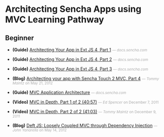 # Architecting Sencha Apps using MVC Learning Pathway


## Beginner

- **(Guide)** [Architecting Your App in Ext JS 4, Part 1](http://docs.sencha.com/ext-js/4-1/#!/guide/mvc_pt1) <small style='color:#aaa;'>&mdash; _docs.sencha.com_</small>  
  
- **(Guide)** [Architecting Your App in Ext JS 4, Part 2](http://docs.sencha.com/ext-js/4-1/#!/guide/mvc_pt2) <small style='color:#aaa;'>&mdash; _docs.sencha.com_</small>  
  
- **(Guide)** [Architecting Your App in Ext JS 4, Part 3](http://docs.sencha.com/ext-js/4-1/#!/guide/mvc_pt3) <small style='color:#aaa;'>&mdash; _docs.sencha.com_</small>  
  
- **(Blog)** [Architecting your app with Sencha Touch 2 MVC, Part 4](http://www.sencha.com/blog/architecting-your-app-with-sencha-touch-2-mvc/) <small style='color:#aaa;'>&mdash; _Tommy Maintz_ on May 21, 2012</small>  
  
- **(Guide)** [MVC Application Architecture](http://docs.sencha.com/ext-js/4-1/#!/guide/application_architecture) <small style='color:#aaa;'>&mdash; _docs.sencha.com_</small>  
  
- **(Video)** [MVC in Depth, Part 1 of 2 (40:57)](http://www.sencha.com/conference/session/mvc-in-depth-pt-1) <small style='color:#aaa;'>&mdash; _Ed Spencer_ on December 7, 2011</small>  
  
- **(Video)** [MVC in Depth, Part 2 of 2 (41:03)](http://www.sencha.com/conference/session/mvc-in-depth-pt-2) <small style='color:#aaa;'>&mdash; _Tommy Maintz_ on December 9, 2011</small>  
  
- **(Blog)** [Deft JS: Loosely Coupled MVC through Dependency Injection](http://www.sencha.com/blog/deftjs-loosely-coupled-mvc-through-dependency-injection/) <small style='color:#aaa;'>&mdash; _John Yanarella_ on May 14, 2012</small>  
  

